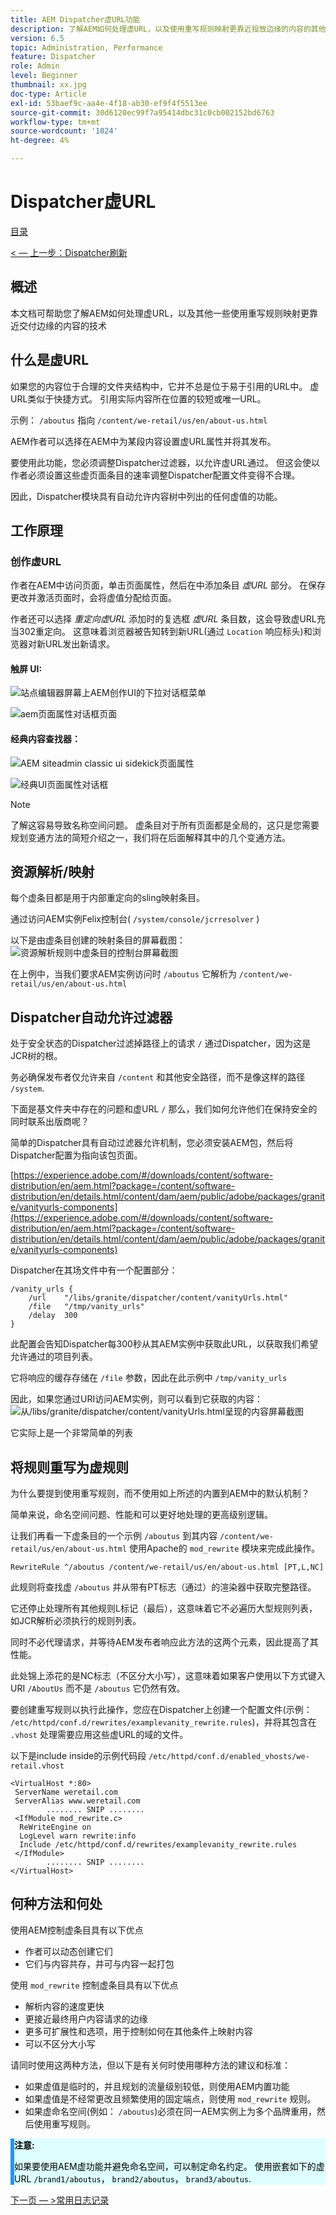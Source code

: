 ```yaml
---
title: AEM Dispatcher虚URL功能
description: 了解AEM如何处理虚URL，以及使用重写规则映射更靠近投放边缘的内容的其他技术。
version: 6.5
topic: Administration, Performance
feature: Dispatcher
role: Admin
level: Beginner
thumbnail: xx.jpg
doc-type: Article
exl-id: 53baef9c-aa4e-4f18-ab30-ef9f4f5513ee
source-git-commit: 30d6120ec99f7a95414dbc31c0cb002152bd6763
workflow-type: tm+mt
source-wordcount: '1024'
ht-degree: 4%

---
```


# Dispatcher虚URL

[目录](./overview.md)

[&lt; — 上一步：Dispatcher刷新](./disp-flushing.md)

## 概述

本文档可帮助您了解AEM如何处理虚URL，以及其他一些使用重写规则映射更靠近交付边缘的内容的技术

## 什么是虚URL

如果您的内容位于合理的文件夹结构中，它并不总是位于易于引用的URL中。 虚URL类似于快捷方式。 引用实际内容所在位置的较短或唯一URL。

示例： `/aboutus` 指向 `/content/we-retail/us/en/about-us.html`

AEM作者可以选择在AEM中为某段内容设置虚URL属性并将其发布。

要使用此功能，您必须调整Dispatcher过滤器，以允许虚URL通过。 但这会使以作者必须设置这些虚页面条目的速率调整Dispatcher配置文件变得不合理。

因此，Dispatcher模块具有自动允许内容树中列出的任何虚值的功能。


## 工作原理

### 创作虚URL

作者在AEM中访问页面，单击页面属性，然后在中添加条目 _虚URL_ 部分。 在保存更改并激活页面时，会将虚值分配给页面。

作者还可以选择 _重定向虚URL_ 添加时的复选框 _虚URL_ 条目数，这会导致虚URL充当302重定向。 这意味着浏览器被告知转到新URL(通过 `Location` 响应标头)和浏览器对新URL发出新请求。

#### 触屏 UI:

![站点编辑器屏幕上AEM创作UI的下拉对话框菜单](assets/disp-vanity-url/aem-page-properties-drop-down.png "aem-page-properties-drop-down")

![aem页面属性对话框页面](assets/disp-vanity-url/aem-page-properties.png "aem-page-properties")

#### 经典内容查找器：

![AEM siteadmin classic ui sidekick页面属性](assets/disp-vanity-url/aem-page-properties-sidekick.png "aem-page-properties-sidekick")

![经典UI页面属性对话框](assets/disp-vanity-url/aem-page-properties-classic.png "aem-page-properties-classic")


>[!NOTE]
>
>了解这容易导致名称空间问题。 虚条目对于所有页面都是全局的，这只是您需要规划变通方法的简短介绍之一，我们将在后面解释其中的几个变通方法。


## 资源解析/映射

每个虚条目都是用于内部重定向的sling映射条目。

通过访问AEM实例Felix控制台( `/system/console/jcrresolver` )

以下是由虚条目创建的映射条目的屏幕截图：
![资源解析规则中虚条目的控制台屏幕截图](assets/disp-vanity-url/vanity-resource-resolver-entry.png "vanity-resource-resolver-entry")

在上例中，当我们要求AEM实例访问时 `/aboutus` 它解析为 `/content/we-retail/us/en/about-us.html`

## Dispatcher自动允许过滤器

处于安全状态的Dispatcher过滤掉路径上的请求 `/` 通过Dispatcher，因为这是JCR树的根。

务必确保发布者仅允许来自 `/content` 和其他安全路径，而不是像这样的路径 `/system`.

下面是基文件夹中存在的问题和虚URL `/` 那么，我们如何允许他们在保持安全的同时联系出版商呢？

简单的Dispatcher具有自动过滤器允许机制，您必须安装AEM包，然后将Dispatcher配置为指向该包页面。

[https://experience.adobe.com/#/downloads/content/software-distribution/en/aem.html?package=/content/software-distribution/en/details.html/content/dam/aem/public/adobe/packages/granite/vanityurls-components](https://experience.adobe.com/#/downloads/content/software-distribution/en/aem.html?package=/content/software-distribution/en/details.html/content/dam/aem/public/adobe/packages/granite/vanityurls-components)

Dispatcher在其场文件中有一个配置部分：

```
/vanity_urls { 
    /url    "/libs/granite/dispatcher/content/vanityUrls.html" 
    /file   "/tmp/vanity_urls" 
    /delay  300 
}
```

此配置会告知Dispatcher每300秒从其AEM实例中获取此URL，以获取我们希望允许通过的项目列表。

它将响应的缓存存储在 `/file` 参数，因此在此示例中 `/tmp/vanity_urls`

因此，如果您通过URI访问AEM实例，则可以看到它获取的内容：
![从/libs/granite/dispatcher/content/vanityUrls.html呈现的内容屏幕截图](assets/disp-vanity-url/vanity-url-component.png "vanity-url-component")

它实际上是一个非常简单的列表

## 将规则重写为虚规则

为什么要提到使用重写规则，而不使用如上所述的内置到AEM中的默认机制？

简单来说，命名空间问题、性能和可以更好地处理的更高级别逻辑。

让我们再看一下虚条目的一个示例 `/aboutus` 到其内容 `/content/we-retail/us/en/about-us.html` 使用Apache的 `mod_rewrite` 模块来完成此操作。

```
RewriteRule ^/aboutus /content/we-retail/us/en/about-us.html [PT,L,NC]
```

此规则将查找虚 `/aboutus` 并从带有PT标志（通过）的渲染器中获取完整路径。

它还停止处理所有其他规则L标记（最后），这意味着它不必遍历大型规则列表，如JCR解析必须执行的规则列表。

同时不必代理请求，并等待AEM发布者响应此方法的这两个元素，因此提高了其性能。

此处锦上添花的是NC标志（不区分大小写），这意味着如果客户使用以下方式键入URI `/AboutUs` 而不是 `/aboutus` 它仍然有效。

要创建重写规则以执行此操作，您应在Dispatcher上创建一个配置文件(示例： `/etc/httpd/conf.d/rewrites/examplevanity_rewrite.rules`)，并将其包含在 `.vhost` 处理需要应用这些虚URL的域的文件。

以下是include inside的示例代码段 `/etc/httpd/conf.d/enabled_vhosts/we-retail.vhost`

```
<VirtualHost *:80> 
 ServerName weretail.com 
 ServerAlias www.weretail.com 
        ........ SNIP ........ 
 <IfModule mod_rewrite.c> 
  ReWriteEngine on 
  LogLevel warn rewrite:info 
  Include /etc/httpd/conf.d/rewrites/examplevanity_rewrite.rules 
 </IfModule> 
        ........ SNIP ........ 
</VirtualHost>
```

## 何种方法和何处

使用AEM控制虚条目具有以下优点

- 作者可以动态创建它们
- 它们与内容共存，并可与内容一起打包

使用 `mod_rewrite` 控制虚条目具有以下优点

- 解析内容的速度更快
- 更接近最终用户内容请求的边缘
- 更多可扩展性和选项，用于控制如何在其他条件上映射内容
- 可以不区分大小写

请同时使用这两种方法，但以下是有关何时使用哪种方法的建议和标准：

- 如果虚值是临时的，并且规划的流量级别较低，则使用AEM内置功能
- 如果虚值是不经常更改且频繁使用的固定端点，则使用 `mod_rewrite` 规则。
- 如果虚命名空间(例如： `/aboutus`)必须在同一AEM实例上为多个品牌重用，然后使用重写规则。

<div style="color: #000;border-left: 6px solid #2196F3;background-color:#ddffff;"><b>注意:</b>

如果要使用AEM虚功能并避免命名空间，可以制定命名约定。 使用嵌套如下的虚URL `/brand1/aboutus`， `brand2/aboutus`， `brand3/aboutus`.
</div>

[下一页 — >常用日志记录](./common-logs.md)
